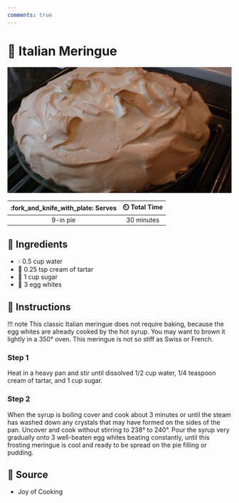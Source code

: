 ```yaml
---
comments: true
---
```

# :egg: Italian Meringue

![Italian Meringue](../../assets/images/italian-meringue.jpg)

| :fork_and_knife_with_plate: Serves | :timer_clock: Total Time |
|:----------------------------------:|:-----------------------: |
| 9-in pie | 30 minutes |

## :salt: Ingredients

- :droplet: 0.5 cup water
- :rice: 0.25 tsp cream of tartar
- :candy: 1 cup sugar
- :egg: 3 egg whites

## :pencil: Instructions

!!! note
    This classic Italian meringue does not require baking, because the egg whites are already cooked by the hot syrup.
    You may want to brown it lightly in a 350° oven. This meringue is not so stiff as Swiss or French.

### Step 1

Heat in a heavy pan and stir until dissolved 1/2 cup water, 1/4 teaspoon cream of tartar, and 1 cup sugar.

### Step 2

When the syrup is boiling cover and cook about 3 minutes or until the steam has washed down any crystals that may have
formed on the sides of the pan. Uncover and cook without stirring to 238° to 240°. Pour the syrup very gradually onto
3 well-beaten egg whites beating constantly, until this frosting meringue is cool and ready to be spread on the pie
filling or pudding.

## :link: Source

- Joy of Cooking
